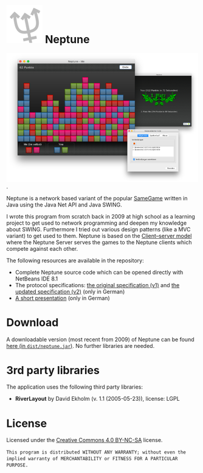 # ![neptune program icon](/nc-logo.png?raw=true "neptune program icon") Neptune

[![Screenshot of the program](/screenshot.png?raw=true "Screenshot of neptune")](/screenshot.png?raw=true).

Neptune is a network based variant of the popular [SameGame](https://en.wikipedia.org/wiki/SameGame) written in Java using the Java Net API and Java SWING.

I wrote this program from scratch back in 2009 at high school as a learning project to get used to network programming and deepen my knowledge about SWING. Furthermore I tried out various design patterns (like a MVC variant) to get used to them. Neptune is based on the [Client–server model](https://en.wikipedia.org/wiki/Client%E2%80%93server_model) where the Neptune Server serves the games to the Neptune clients which compete against each other. 

The following resources are available in the repository:

 - Complete Neptune source code which can be opened directly with NetBeans IDE 8.1
 - The protocol specifications: [the original specification (v1)](/protocol_v1-[06-11-09].pdf?raw=true) and [the updated specification (v2)](/protocol_v2-[06-12-09].pdf?raw=true) (only in German)
 - [A short presentation](/neptune-1.5G.pdf?raw=true) (only in German)

# Download

A downloadable version (most recent from 2009) of Neptune can be found [here (in `dist/neptune.jar`)](/dist/neptune.jar?raw=true). No further libraries are needed.

# 3rd party libraries

The application uses the following third party libraries:

  - **RiverLayout** by David Ekholm (v. 1.1 (2005-05-23)), license: LGPL

# License

Licensed under the [Creative Commons 4.0 BY-NC-SA](https://creativecommons.org/licenses/by-nc-sa/4.0/) license.

`This program is distributed WITHOUT ANY WARRANTY; without even the implied warranty of MERCHANTABILITY or FITNESS FOR A PARTICULAR PURPOSE.`